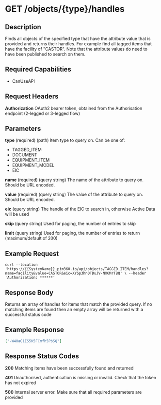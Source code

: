 # GET /objects/{type}/handles

## Description
Finds all objects of the specified type that have the attribute value that is provided and returns their handles. For example find all tagged items that have the facility of "CASTOR". Note that the attribute values do need to have been published to search on them.

## Required Capabilities

* CanUseAPI

## Request Headers

**Authorization** OAuth2 bearer token, obtained from the Authorisation endpoint (2-legged or 3-legged flow)

## Parameters

**type** (required) (path) Item type to query on. Can be one of:  
* TAGGED_ITEM
* DOCUMENT
* EQUIPMENT_ITEM
* EQUIPMENT_MODEL
* EIC

**name** (required) (query string) The name of the attribute to query on. Should be URL encoded.

**value** (required) (query string) The value of the attribute to query on. Should be URL encoded.

**eic** (query string) The handle of the EIC to search in, otherwise Active Data will be used

**skip** (query string) Used for paging, the number of entries to skip

**limit** (query string) Used for paging, the number of entries to return (maximum/default of 200)

## Example Request

`
curl --location 'https://{{SystemName}}.pim360.io/api/objects/TAGGED_ITEM/handles?name=facility&value=CASTOR&eic=XYSp3hn0TDuJV-NX6MrTBQ' \
--header 'Authorization: ******'
`

## Response Body
Returns an array of handles for items that match the provided query. If no matching items are found then an empty array will be returned with a successful status code

## Example Response
```JSON
["-W4UaC1IS5K5FCmfh5PbSQ"]
```

## Response Status Codes
**200** Matching items have been successfully found and returned

**401** Unauthorised, authentication is missing or invalid. Check that the token has not expired

**500** Internal server error. Make sure that all required parameters are provided

